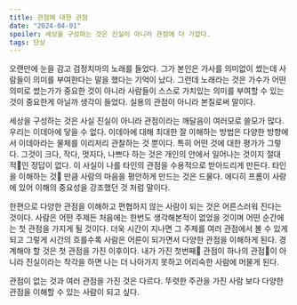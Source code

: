 ```yaml
---
title: 관점에 대한 관점
date: "2024-04-01"
spoiler: 세상을 구성하는 것은 진실이 아니라 관점에 더 가깝다.
tags: 단상
---
```


오랜만에 눈을 감고 검정치마의 노래를 들었다. 그가 본인은 가사를 의미없이 썼는데 사람들이 의미를 부여한다는 말을 했다는 기억이 났다. 그런데 노래라는 것은 가수가 어떤 의미로 썼는가가 중요한 것이 아니라 사람들이 스스로 가치있는 의미를 부여할 수 있는 것이 중요한게 아닐까 생각이 들었다. 실용의 관점이 아니라 본질로써 말이다.

세상을 구성하는 것은 사실 진실이 아니라 관점이라는 깨달음이 여러모로 쓸모가 많다. 우리는 이데아에 닿을 수 없다. 이데아에 대해 최대한 잘 이해하는 방법은 다양한 방향에서 이데아라는 물체를 이리저리 관찰하는 것 뿐이다. 특히 어떤 것에 대한 평가가 그렇다. 그것이 크다, 작다, 멋지다, 나쁘다 하는 것은 개인의 안에서 일어나는 것이지 절대적인 정답이 없다. 이 사실이 나를 타인의 관점을 수용적으로 받아드리게 만든다. 타인을 이해하는 것 만큼 사람의 마음을 평안하게 만드는 것은 드물다. 에디히 프롬이 사랑에 있어 이해의 중요성을 강조했던 것 처럼 말이다.

한편으로 다양한 관점을 이해하고 편협하지 않는 사람이 되는 것은 어른스러워 진다는 것이다. 사람은 어떤 주제든 처음에는 한번도 생각해본적이 없었을 것이며 어떤 순간에는 첫 관점을 가지게 될 것이다. 더욱 시간이 지나면 그 주제를 여러 관점에서 볼 수 있게 되고 그렇게 시간의 흐를수록 사람은 어른이 되가면서 다양한 관점을 이해하게 된다. 경계해야 할 것은 첫 관점을 가진 이후이다. 내가 가진 첫번째 관점이 하나의 관점이 아니라 진실이라는 착각을 하면 나는 더 나아가지 못하고 어리숙한 사람에 머물게 된다.

관점이 없는 것과 여러 관점을 가진 것은 다르다. 뚜렷한 주관을 가진 사람 보다 다양한 관점을 이해할 수 있는 사람이 되고 싶다.
